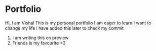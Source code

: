 # Portfolio
 Hi, I am Vishal
This is my personal portfolio
I am eager to learn 
I want to change my life
I have added this later to check my commit
1) I am writing this on preview
2) Friends is my favourite <3